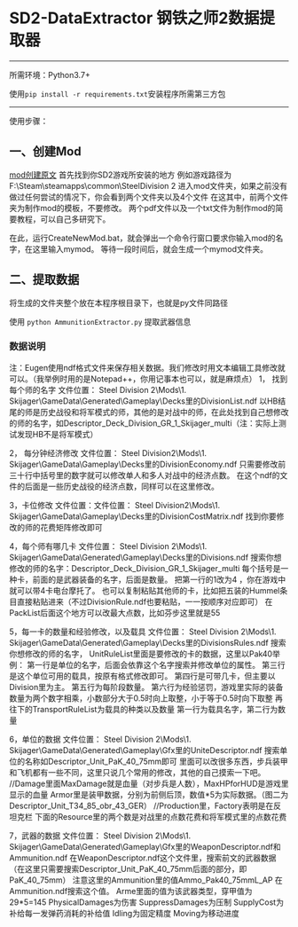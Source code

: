 # SD2-DataExtractor 钢铁之师2数据提取器

----

所需环境：Python3.7+

使用`pip install -r requirements.txt`安装程序所需第三方包

----
使用步骤：

## 一、创建Mod
[mod创建原文](https://bbs.3dmgame.com/thread-6275968-1-1.html)
首先找到你SD2游戏所安装的地方
例如游戏路径为F:\Steam\steamapps\common\SteelDivision 2
进入mod文件夹，如果之前没有做过任何尝试的情况下，你会看到两个文件夹以及4个文件
在这其中，前两个文件夹为制作mod的模板，不要修改。
两个pdf文件以及一个txt文件为制作mod的简要教程，可以自己多研究下。

在此，运行CreateNewMod.bat，就会弹出一个命令行窗口要求你输入mod的名字，在这里输入mymod。
等待一段时间后，就会生成一个mymod文件夹。

## 二、提取数据
将生成的文件夹整个放在本程序根目录下，也就是py文件同路径

使用 `python AmmunitionExtractor.py` 提取武器信息





### 数据说明
注：Eugen使用ndf格式文件来保存相关数据。我们修改时用文本编辑工具修改就可以。（我举例时用的是Notepad++，你用记事本也可以，就是麻烦点）
1， 找到每个师的名字
文件位置：
Steel Division 2\Mods\1. Skijager\GameData\Generated\Gameplay\Decks里的DivisionList.ndf
以HB结尾的师是历史战役和将军模式的师，其他的是对战中的师，在此处找到自己想修改的师的名字，如Descriptor_Deck_Division_GR_1_Skijager_multi（注：实际上测试发现HB不是将军模式）

2， 每分钟经济修改
文件位置：
Steel Division2\Mods\1. Skijager\GameData\Gameplay\Decks里的DivisionEconomy.ndf
只需要修改前三十行中括号里的数字就可以修改单人和多人对战中的经济点数。
在这个ndf的文件的后面是一些历史战役的经济点数，同样可以在这里修改。

3，卡位修改
文件位置：文件位置：
Steel Division2\Mods\1. Skijager\GameData\Gameplay\Decks里的DivisionCostMatrix.ndf
找到你要修改的师的花费矩阵修改即可


4，每个师有哪几卡
文件位置：
Steel Division 2\Mods\1. Skijager\GameData\Generated\Gameplay\Decks里的Divisions.ndf
搜索你想修改的师的名字：Descriptor_Deck_Division_GR_1_Skijager_multi
每个括号是一种卡，前面的是武器装备的名字，后面是数量。
把第一行的1改为4 ，你在游戏中就可以带4卡电台摩托了。
也可以复制粘贴其他师的卡，比如把五装的Hummel条目直接粘贴进来（不过DivisionRule.ndf也要粘贴，一一按顺序对应即可）
在PackList后面这个地方可以改最大点数，比如芬步这里就是55


5，每一卡的数量和经验修改，以及载具
文件位置：
Steel Division 2\Mods\1. Skijager\GameData\Generated\Gameplay\Decks里的DivisionsRules.ndf
搜索你想修改的师的名字，
UnitRuleList里面是要修改的卡的数据，这里以Pak40举例：
第一行是单位的名字，后面会依靠这个名字搜索并修改单位的属性。
第三行是这个单位可用的载具，按原有格式修改即可。
第四行是可带几卡，但主要以Division里为主。
第五行为每阶段数量。
第六行为经验惩罚，游戏里实际的装备数量为两个数字相乘，小数部分大于0.5时向上取整，小于等于0.5时向下取整
再往下的TransportRuleList为载具的种类以及数量
第一行为载具名字，第二行为数量


6，单位的数据
文件位置：
Steel Division 2\Mods\1. Skijager\GameData\Generated\Gameplay\Gfx里的UniteDescriptor.ndf
搜索单位的名称如Descriptor_Unit_PaK_40_75mm即可
里面可以改很多东西，步兵装甲和飞机都有一些不同，这里只说几个常用的修改，其他的自己摸索一下吧。
//Damage里面MaxDamage就是血量（对步兵是人数），MaxHPforHUD是游戏里显示的血量
Armor里是装甲数据，分别为前侧后顶，数值*5为实际数据。（图二为Descriptor_Unit_T34_85_obr_43_GER）
//Production里，Factory表明是在反坦克栏
下面的Resource里的两个数是对战里的点数花费和将军模式里的点数花费


7，武器的数据
文件位置：
Steel Division 2\Mods\1. Skijager\GameData\Generated\Gameplay\Gfx里的WeaponDescriptor.ndf和Ammunition.ndf
在WeaponDescriptor.ndf这个文件里，搜索前文的武器数据（在这里只需要搜索Descriptor_Unit_PaK_40_75mm后面的部分，即PaK_40_75mm）
注意这里的Ammunition里的值Ammo_Pak40_75mmL_AP
在Ammunition.ndf搜索这个值。
Arme里面的值为该武器类型，穿甲值为29*5=145
PhysicalDamages为伤害
SuppressDamages为压制
SupplyCost为补给每一发弹药消耗的补给值
Idling为固定精度
Moving为移动进度